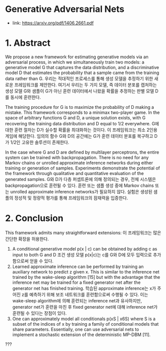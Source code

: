 # Generative Adversarial Nets

- link: https://arxiv.org/pdf/1406.2661.pdf

# 1. Abstract

We propose a new framework for estimating generative models via an adversarial process, in which we simultaneously train two models: a generative model G that captures the data distribution, and a discriminative model D that estimates the probability that a sample came from the training data rather than G. 
우리는 적대적인 프로세스를 통해 생성 모델을 추정하기 위한 새로운 프레임워크를 제안한다. 여기서 우리는 두 가지 모델, 즉 데이터 분포를 캡처하는 생성 모델 G와 샘플이 G가 아닌 훈련 데이터에서 나왔을 확률을 추정하는 판별 모델 D를 동시에 훈련한다.

The training procedure for G is to maximize the probability of D making a mistake. This framework corresponds to a minimax two-player game. In the space of arbitrary functions G and D, a unique solution exists, with G recovering the training data distribution and D equal to 1/2 everywhere. 
G에 대한 훈련 절차는 D가 실수할 확률을 최대화하는 것이다. 이 프레임워크는 최소 2인용 게임에 해당한다. 임의의 함수 G와 D의 공간에는 G가 훈련 데이터 분포를 복구하고 D가 1/2인 고유한 솔루션이 존재한다.

In the case where G and D are defined by multilayer perceptrons, the entire system can be trained with backpropagation. There is no need for any Markov chains or unrolled approximate inference networks during either training or generation of samples. Experiments demonstrate the potential of the framework through qualitative and quantitative evaluation of the generated samples.
G와 D가 다층 퍼셉트론에 의해 정의되는 경우, 전체 시스템은 backpropagation으로 훈련될 수 있다. 훈련 또는 샘플 생성 중에 Markov chains 또는 unrolled approximate inference networks가 필요하지 않다. 실험은 생성된 샘플의 정성적 및 정량적 평가를 통해 프레임워크의 잠재력을 입증한다.

# 2. Conclusion

This framework admits many straightforward extensions:
이 프레임워크는 많은 간단한 확장을 허용한다.

1. A conditional generative model p(x | c) can be obtained by adding c as input to both G and D
조건 생성 모델 p(x|c)는 c를 G와 D에 모두 입력으로 추가함으로써 얻을 수 있다.
2. Learned approximate inference can be performed by training an auxiliary network to predict z given x. This is similar to the inference net trained by the wake-sleep algorithm [15] but with the advantage that the inference net may be trained for a fixed generator net after the generator net has finished training.
학습된 approximate inference는 x가 주어진 z를 예측하기 위해 보조 네트워크를 훈련함으로써 수행될 수 있다. 이는 wake-sleep algorithm에 의해 훈련되는 inference net과 유사하지만, generator net가 훈련을 마친 후 fixed generator net에 대해 inference net가 훈련될 수 있다는 장점이 있다.
3. One can approximately model all conditionals p(xS | x6S) where S is a subset of the indices of x by training a family of conditional models that share parameters. Essentially, one can use adversarial nets to implement a stochastic extension of the deterministic MP-DBM [11].

???
